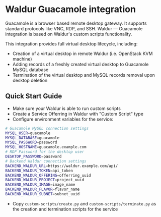 # Waldur Guacamole integration

Guacamole is a browser based remote desktop gateway. It supports standard protocols like VNC, RDP, and SSH.
Waldur — Guacamole integration is based on Waldur's custom scripts functionality.

This integration provides full virtual desktop lifecycle, including:
 - Creation of a virtual desktop in remote Waldur (i.e. OpenStack KVM machine)
 - Adding records of a freshly created virtual desktop to Guacamole MySQL database
 - Termination of the virtual desktop and MySQL records removal upon desktop deletion

 ## Quick Start Guide

- Make sure your Waldur is able to run custom scripts
- Create a Service Offerring in Waldur with "Custom Script" type
- Configure environment variables for the service:

```bash
# Guacamole MySQL connection settings
MYSQL_USER=guacamole
MYSQL_DATABASE=guacamole
MYSQL_PASSWORD=password
MYSQL_HOSTNAME=guacamole.example.com
# RDP Password for the desktop user
DESKTOP_PASSWORD=password
# Backend Waldur connection settings
BACKEND_WALDUR_URL=https://waldur.example.com/api/
BACKEND_WALDUR_TOKEN=api_token
BACKEND_WALDUR_OFFERING=offerring_uuid
BACKEND_WALDUR_PROJECT=project_uuid
BACKEND_WALDUR_IMAGE=image_name
BACKEND_WALDUR_FLAVOR=flavor_name
BACKEND_WALDUR_SUBNET=subnet_uuid
```

- Copy `custom-scripts/create.py` and `custom-scripts/terminate.py` as the creation and termination scripts for the service